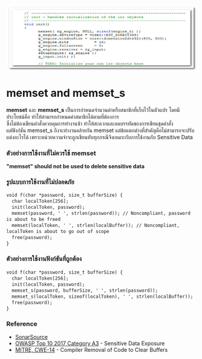![](435.png)
# memset and memset_s

**memset** และ **memset_s** เป็นการกำหนดจำนวนค่าหรือสมาชิกที่เก็บไว้ในตัวแปร โดยมีประโยชน์คือ ทำให้สามารถกำหนดค่าสมาชิกได้ตามที่ต้องการ<br>
ซึ่งไม่ต้องเขียนคำสั่งควบคุมการทำงานซ้า ทำให้สะดวกและลดบรรทัดของการเขียนชุดคำสั่ง <br>
แต่ฟังก์ชัน memset_s ถึงจะทำงานคล้ายกัน memset แต่ข้อแตกต่างที่สำคัญคือไม่สามารถจะปรับแต่งอะไรได้ เพราะหน่วยความจำจะถูกเขียนทับทุกกรณีจึงเหมาะกับการใช้งานกับ Sensitive Data

### ตัวอย่างการใช้งานที่ไม่ควรใช้ memset
**"memset" should not be used to delete sensitive data**

### รูปแบบการใช้งานที่ไม่ปลอดภัย
```
void f(char *password, size_t bufferSize) {
  char localToken[256];
  init(localToken, password);
  memset(password, ' ', strlen(password)); // Noncompliant, password is about to be freed
  memset(localToken, ' ', strlen(localBuffer)); // Noncompliant, localToken is about to go out of scope
  free(password);
}

```

### ตัวอย่างการใช้งานฟังก์ชันที่ถูกต้อง
```
void f(char *password, size_t bufferSize) {
  char localToken[256];
  init(localToken, password);
  memset_s(password, bufferSize, ' ', strlen(password));
  memset_s(localToken, sizeof(localToken), ' ', strlen(localBuffer));
  free(password);
}
```
### Reference
* [SonarSource](https://rules.sonarsource.com/cpp/type/Vulnerability/RSPEC-5798)<br>
* [OWASP Top 10 2017 Category A3](https://www.owasp.org/index.php/Top_10-2017_A3-Sensitive_Data_Exposure) - Sensitive Data Exposure<br>
* [MITRE, CWE-14](https://cwe.mitre.org/data/definitions/14.html) - Compiler Removal of Code to Clear Buffers
